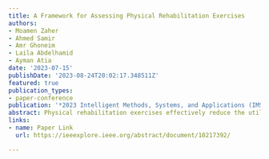 ```yaml
---
title: A Framework for Assessing Physical Rehabilitation Exercises
authors:
- Moamen Zaher
- Ahmed Samir
- Amr Ghoneim
- Laila Abdelhamid
- Ayman Atia
date: '2023-07-15'
publishDate: '2023-08-24T20:02:17.348511Z'
featured: true
publication_types:
- paper-conference
publication: '*2023 Intelligent Methods, Systems, and Applications (IMSA)*'
abstract: Physical rehabilitation exercises effectively reduce the utilization of healthcare systems through exercises designed to restore and improve the level of functionality of each patient and track the recovery process. Thus, the rehabilitation exercises lower hospital admissions, length of stays, and readmissions. This study proposes a framework for evaluating physical rehabilitation exercises and monitoring patients' progress to reduce the costs associated with rehabilitation. The automated evaluation of the exercises also provides personalization options that enable clinicians to design personalized treatment plans. A fully-automated evaluation framework must identify the distinct skeletal parts, angles, and trajectories for each exercise to distinguish one exercise from another. The proposed framework starts by recording a patient's movements using an RGB camera and then extracts the different skeletal parts from the video for classification and monitoring purposes. Thus, the study also addresses the feasibility of employing an RGB rather than a Kinect camera. A feature ranking algorithm (the Fast Correlation Based Filter) was applied to select essential features. Then, the experiments investigated two classifiers using two sets of rehabilitation exercises (along with their respective mistakes) to classify the movements. The proposed approach achieved 99.64% and 90% accuracy using the Extra Tree Classifier and the One Dollar algorithm, respectively.
links:
- name: Paper Link
  url: https://ieeexplore.ieee.org/abstract/document/10217392/

---
```

